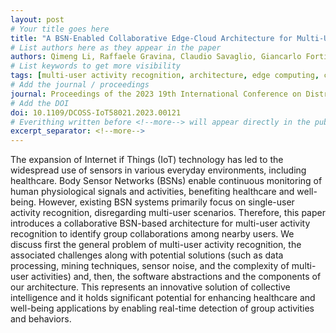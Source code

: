 ```yaml
---
layout: post
# Your title goes here
title: "A BSN-Enabled Collaborative Edge-Cloud Architecture for Multi-User Activity Recognition"
# List authors here as they appear in the paper
authors: Qimeng Li, Raffaele Gravina, Claudio Savaglio, Giancarlo Fortino
# List keywords to get more visibility
tags: [multi-user activity recognition, architecture, edge computing, collaborative body sensor networks]
# Add the journal / proceedings
journal: Proceedings of the 2023 19th International Conference on Distributed Computing in Smart Systems and the Internet of Things (DCOSS-IoT)
# Add the DOI
doi: 10.1109/DCOSS-IoT58021.2023.00121
# Everithing written before <!--more--> will appear directly in the publications page
excerpt_separator: <!--more-->
---
```


The expansion of Internet if Things (IoT) technology has led to the widespread use of sensors in various everyday environments, including healthcare. Body Sensor Networks (BSNs) enable continuous monitoring of human physiological signals and activities, benefiting healthcare and well-being. However, existing BSN systems primarily focus on single-user activity recognition, disregarding multi-user scenarios. Therefore, this paper introduces a collaborative BSN-based architecture for multi-user activity recognition to identify group collaborations among nearby users. We discuss first the general problem of multi-user activity recognition, the associated challenges along with potential solutions (such as data processing, mining techniques, sensor noise, and the complexity of multi-user activities) and, then, the software abstractions and the components of our architecture. This represents an innovative solution of collective intelligence and it holds significant potential for enhancing healthcare and well-being applications by enabling real-time detection of group activities and behaviors.
